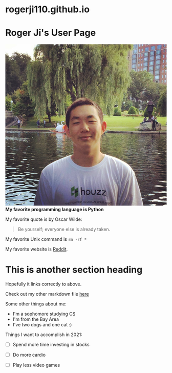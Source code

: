 # rogerji110.github.io

# Roger Ji's User Page
![Me](boston.jpg)
**My favorite programming language is Python**

My favorite quote is by Oscar Wilde:
>Be yourself; everyone else is already taken.

My favorite Unix command is `rm -rf *`

My favorite website is [Reddit](https://reddit.com).

# This is another section heading
Hopefully it links correctly to above.

Check out my other markdown file [here](OTHER.md)

Some other things about me:
- I'm a sophomore studying CS
- I'm from the Bay Area
- I've two dogs and one cat :)

Things I want to accomplish in 2021:
- [ ] Spend more time investing in stocks
- [ ] Do more cardio
- [ ] Play less video games
 

